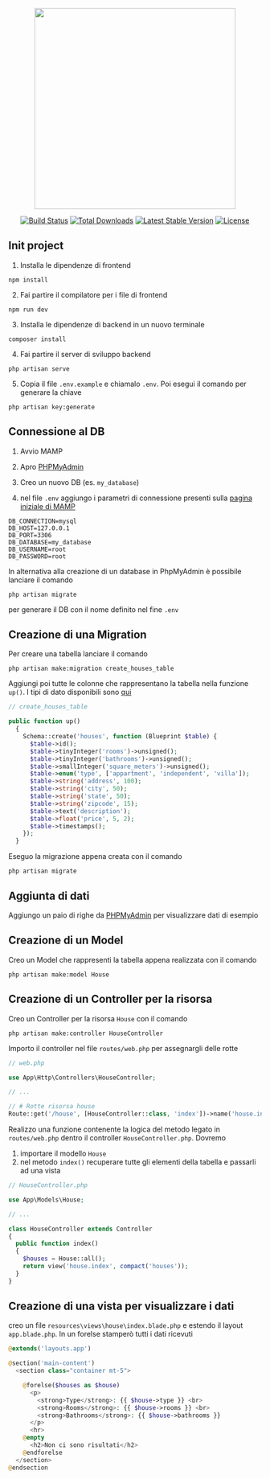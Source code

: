 <p align="center"><a href="https://laravel.com" target="_blank"><img src="https://raw.githubusercontent.com/laravel/art/master/logo-lockup/5%20SVG/2%20CMYK/1%20Full%20Color/laravel-logolockup-cmyk-red.svg" width="400"></a></p>

<p align="center">
<a href="https://travis-ci.org/laravel/framework"><img src="https://travis-ci.org/laravel/framework.svg" alt="Build Status"></a>
<a href="https://packagist.org/packages/laravel/framework"><img src="https://img.shields.io/packagist/dt/laravel/framework" alt="Total Downloads"></a>
<a href="https://packagist.org/packages/laravel/framework"><img src="https://img.shields.io/packagist/v/laravel/framework" alt="Latest Stable Version"></a>
<a href="https://packagist.org/packages/laravel/framework"><img src="https://img.shields.io/packagist/l/laravel/framework" alt="License"></a>
</p>

## Init project

1. Installa le dipendenze di frontend

```
npm install
```

2. Fai partire il compilatore per i file di frontend

```
npm run dev
```

3. Installa le dipendenze di backend in un nuovo terminale

```
composer install
```

4. Fai partire il server di sviluppo backend

```
php artisan serve
```

5. Copia il file `.env.example` e chiamalo `.env`. Poi esegui il comando per generare la chiave

```
php artisan key:generate
```

## Connessione al DB

1. Avvio MAMP

2. Apro [PHPMyAdmin](http://localhost/phpMyAdmin/?lang=en)

3. Creo un nuovo DB (es. `my_database`)

4. nel file `.env` aggiungo i parametri di connessione presenti sulla [pagina iniziale di MAMP](http://localhost/MAMP/)

```
DB_CONNECTION=mysql
DB_HOST=127.0.0.1
DB_PORT=3306
DB_DATABASE=my_database
DB_USERNAME=root
DB_PASSWORD=root
```

In alternativa alla creazione di un database in PhpMyAdmin è possibile lanciare il comando

```
php artisan migrate
```

per generare il DB con il nome definito nel fine `.env`

## Creazione di una Migration

Per creare una tabella lanciare il comando

```
php artisan make:migration create_houses_table
```

Aggiungi poi tutte le colonne che rappresentano la tabella nella funzione `up()`. I tipi di dato disponibili sono [qui](https://laravel.com/docs/9.x/migrations#available-column-types)

```php
// create_houses_table

public function up()
  {
    Schema::create('houses', function (Blueprint $table) {
      $table->id();
      $table->tinyInteger('rooms')->unsigned();
      $table->tinyInteger('bathrooms')->unsigned();
      $table->smallInteger('square_meters')->unsigned();
      $table->enum('type', ['appartment', 'independent', 'villa']);
      $table->string('address', 100);
      $table->string('city', 50);
      $table->string('state', 50);
      $table->string('zipcode', 15);
      $table->text('description');
      $table->float('price', 5, 2);
      $table->timestamps();
    });
  }
```

Eseguo la migrazione appena creata con il comando

```
php artisan migrate
```

## Aggiunta di dati

Aggiungo un paio di righe da [PHPMyAdmin](http://localhost/phpMyAdmin/?lang=en) per visualizzare dati di esempio

## Creazione di un Model

Creo un Model che rappresenti la tabella appena realizzata con il comando

```
php artisan make:model House
```

## Creazione di un Controller per la risorsa

Creo un Controller per la risorsa `House` con il comando

```
php artisan make:controller HouseController
```

Importo il controller nel file `routes/web.php` per assegnargli delle rotte

```php
// web.php

use App\Http\Controllers\HouseController;

// ...

// # Rotte risorsa house
Route::get('/house', [HouseController::class, 'index'])->name('house.index');
```

Realizzo una funzione contenente la logica del metodo legato in `routes/web.php` dentro il controller `HouseController.php`. Dovremo

1. importare il modello `House`
2. nel metodo `index()` recuperare tutte gli elementi della tabella e passarli ad una vista

```php
// HouseController.php

use App\Models\House;

// ...

class HouseController extends Controller
{
  public function index()
  {
    $houses = House::all();
    return view('house.index', compact('houses'));
  }
}
```

## Creazione di una vista per visualizzare i dati

creo un file `resources\views\house\index.blade.php` e estendo il layout `app.blade.php`.
In un forelse stamperò tutti i dati ricevuti

```php
@extends('layouts.app')

@section('main-content')
  <section class="container mt-5">

    @forelse($houses as $house)
      <p>
        <strong>Type</strong>: {{ $house->type }} <br>
        <strong>Rooms</strong>: {{ $house->rooms }} <br>
        <strong>Bathrooms</strong>: {{ $house->bathrooms }}
      </p>
      <hr>
    @empty
      <h2>Non ci sono risultati</h2>
    @endforelse
  </section>
@endsection

```
